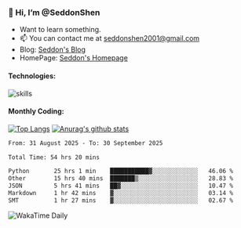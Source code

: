### 👋 Hi, I’m @SeddonShen
- Want to learn something.
- 📫 You can contact me at seddonshen2001@gmail.com
- Blog: [Seddon's Blog](https://seddonshen.github.io/)
- HomePage: [Seddon's Homepage](https://seddonshen.github.io/)

#### Technologies:

![skills](https://skillicons.dev/icons?i=scala,js,html,css,bootstrap,jquery,c,cpp,cloudflare,django,docker,flask,git,github,githubactions,linux,latex,mysql,nodejs,ps,php,pr,py,raspberrypi,redis,unreal,v,vscode,vue,bash)

#### Monthly Coding:
[![Top Langs](https://github-readme-stats.vercel.app/api/top-langs?username=seddonshen&show_icons=true&locale=en&layout=compact&hide=html&langs_count=8)](https://github.com/SeddonShen/)
[![Anurag's github stats](https://github-readme-stats.vercel.app/api?username=SeddonShen&count_private=true&show_icons=true)](https://github.com/anuraghazra/github-readme-stats)
<!--START_SECTION:waka-->

```txt
From: 31 August 2025 - To: 30 September 2025

Total Time: 54 hrs 20 mins

Python       25 hrs 1 min    ███████████▓░░░░░░░░░░░░░   46.06 %
Other        15 hrs 40 mins  ███████▒░░░░░░░░░░░░░░░░░   28.83 %
JSON         5 hrs 41 mins   ██▓░░░░░░░░░░░░░░░░░░░░░░   10.47 %
Markdown     1 hr 42 mins    ▓░░░░░░░░░░░░░░░░░░░░░░░░   03.14 %
SMT          1 hr 27 mins    ▓░░░░░░░░░░░░░░░░░░░░░░░░   02.67 %
```

<!--END_SECTION:waka-->

![WakaTime Daily](https://wakatime.com/share/@seddon2001/61a7e342-5f12-4fea-bf92-1fac161e97d6.svg)
<!---
SeddonShen/SeddonShen is a ✨ special ✨ repository because its `README.md` (this file) appears on your GitHub profile.
You can click the Preview link to take a look at your changes.
--->
